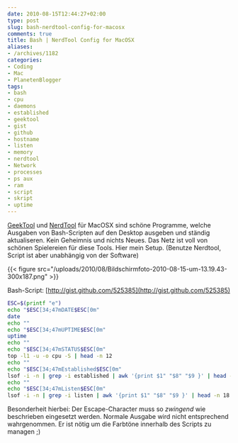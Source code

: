 ```yaml
---
date: 2010-08-15T12:44:27+02:00
type: post
slug: bash-nerdtool-config-for-macosx
comments: true
title: Bash | NerdTool Config for MacOSX
aliases:
- /archives/1182
categories:
- Coding
- Mac
- PlanetenBlogger
tags:
- bash
- cpu
- daemons
- established
- geektool
- gist
- github
- hostname
- listen
- memory
- nerdtool
- Network
- processes
- ps aux
- ram
- script
- skript
- uptime
---
```


[GeekTool](http://projects.tynsoe.org/en/geektool/) und [NerdTool](http://www.macupdate.com/info.php/id/31909/nerdtool) für MacOSX sind schöne Programme, welche Ausgaben von Bash-Scripten auf den Desktop ausgeben und ständig aktualiseren. Kein Geheimnis und nichts Neues.
Das Netz ist voll von schönen Spielereien für diese Tools. Hier mein Setup. (Benutze Nerdtool, Script ist aber unabhängig von der Software)

{{< figure src="/uploads/2010/08/Bildschirmfoto-2010-08-15-um-13.19.43-300x187.png" >}}

Bash-Script: [http://gist.github.com/525385](http://gist.github.com/525385)


``` bash
ESC=$(printf "e")
echo "$ESC[34;47mDATE$ESC[0m"
date
echo ""
echo "$ESC[34;47mUPTIME$ESC[0m"
uptime
echo ""
echo "$ESC[34;47mSTATUS$ESC[0m"
top -l1 -u -o cpu -S | head -n 12
echo ""
echo "$ESC[34;47mEstablished$ESC[0m"
lsof -i -n | grep -i established | awk '{print $1" "$8" "$9 }' | head -n 18
echo ""
echo "$ESC[34;47mListen$ESC[0m"
lsof -i -n | grep -i listen | awk '{print $1" "$8" "$9 }' | head -n 18
```



Besonderheit hierbei: Der Escape-Character muss so _zwingend_ wie beschrieben eingesetzt werden. Normale Ausgabe wird nicht entsprechend wahrgenommen. Er ist nötig um die Farbtöne innerhalb des Scripts zu managen ;)
